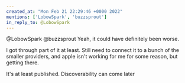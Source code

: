 ```yaml
---
created_at: "Mon Feb 21 22:29:46 +0000 2022"
mentions: ['LobowSpark', 'buzzsprout']
in_reply_to: @LobowSpark
---
```


@LobowSpark @buzzsprout Yeah, it could have definitely been worse. 

I got through part of it at least. Still need to connect it to a bunch of the smaller providers, and apple isn't working for me for some reason, but getting there.

It's at least published. Discoverability can come later